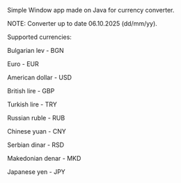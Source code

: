 Simple Window app made on Java for currency converter.

NOTE: Converter up to date 06.10.2025 (dd/mm/yy).


Supported currencies: 

Bulgarian lev - BGN

Euro - EUR

American dollar - USD

British lire - GBP

Turkish lire - TRY

Russian ruble - RUB

Chinese yuan - CNY

Serbian dinar - RSD

Makedonian denar - MKD

Japanese yen - JPY
